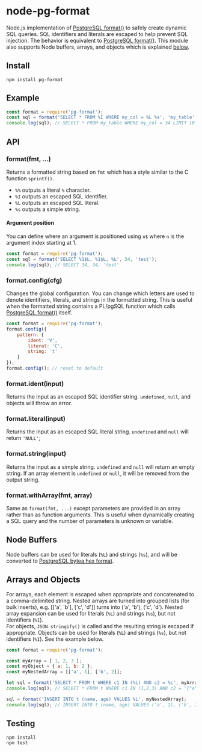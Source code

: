 node-pg-format
==============

Node.js implementation of [PostgreSQL format()](http://www.postgresql.org/docs/9.3/static/functions-string.html#FUNCTIONS-STRING-FORMAT) to safely create dynamic SQL queries. SQL identifiers and literals are escaped to help prevent SQL injection. The behavior is equivalent to [PostgreSQL format()](http://www.postgresql.org/docs/9.3/static/functions-string.html#FUNCTIONS-STRING-FORMAT). This module also supports Node buffers, arrays, and objects which is explained [below](#arrobject).

## Install

    npm install pg-format

## Example
```js
const format = require('pg-format');
const sql = format('SELECT * FROM %I WHERE my_col = %L %s', 'my_table', 34, 'LIMIT 10');
console.log(sql); // SELECT * FROM my_table WHERE my_col = 34 LIMIT 10
```

## API

### format(fmt, ...)
Returns a formatted string based on ```fmt``` which has a style similar to the C function ```sprintf()```.
* ```%%``` outputs a literal ```%``` character.
* ```%I``` outputs an escaped SQL identifier.
* ```%L``` outputs an escaped SQL literal.
* ```%s``` outputs a simple string.

#### Argument position
You can define where an argument is positioned using ```n$``` where ```n``` is the argument index starting at 1.
```js
const format = require('pg-format');
const sql = format('SELECT %1$L, %1$L, %L', 34, 'test');
console.log(sql); // SELECT 34, 34, 'test'
```

### format.config(cfg)
Changes the global configuration. You can change which letters are used to denote identifiers, literals, and strings in the formatted string. This is useful when the formatted string contains a PL/pgSQL function which calls [PostgreSQL format()](http://www.postgresql.org/docs/9.3/static/functions-string.html#FUNCTIONS-STRING-FORMAT) itself.
```js
const format = require('pg-format');
format.config({
    pattern: {
        ident: 'V',
        literal: 'C',
        string: 't'
    }
});
format.config(); // reset to default
```

### format.ident(input)
Returns the input as an escaped SQL identifier string. ```undefined```, ```null```, and objects will throw an error.

### format.literal(input)
Returns the input as an escaped SQL literal string. ```undefined``` and ```null``` will return ```'NULL'```;

### format.string(input)
Returns the input as a simple string. ```undefined``` and ```null``` will return an empty string. If an array element is ```undefined``` or ```null```, it will be removed from the output string.

### format.withArray(fmt, array)
Same as ```format(fmt, ...)``` except parameters are provided in an array rather than as function arguments. This is useful when dynamically creating a SQL query and the number of parameters is unknown or variable.

## <a name="buffer"></a> Node Buffers
Node buffers can be used for literals (```%L```) and strings (```%s```), and will be converted to [PostgreSQL bytea hex format](http://www.postgresql.org/docs/9.3/static/datatype-binary.html).

## <a name="arrobject"></a> Arrays and Objects
For arrays, each element is escaped when appropriate and concatenated to a comma-delimited string. Nested arrays are turned into grouped lists (for bulk inserts), e.g. [['a', 'b'], ['c', 'd']] turns into ('a', 'b'), ('c', 'd'). Nested array expansion can be used for literals (```%L```) and strings (```%s```), but not identifiers (```%I```).  
For objects, ```JSON.stringify()``` is called and the resulting string is escaped if appropriate. Objects can be used for literals (```%L```) and strings (```%s```), but not identifiers (```%I```). See the example below.

```js
const format = require('pg-format');

const myArray = [ 1, 2, 3 ];
const myObject = { a: 1, b: 2 };
const myNestedArray = [['a', 1], ['b', 2]];

let sql = format('SELECT * FROM t WHERE c1 IN (%L) AND c2 = %L', myArray, myObject);
console.log(sql); // SELECT * FROM t WHERE c1 IN (1,2,3) AND c2 = '{"a":1,"b":2}'

sql = format('INSERT INTO t (name, age) VALUES %L', myNestedArray); 
console.log(sql); // INSERT INTO t (name, age) VALUES ('a', 1), ('b', 2)
```

## Testing

```
npm install
npm test
```